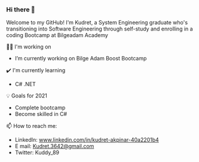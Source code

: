 ### Hi there 👋


Welcome to my GitHub! I'm Kudret, a System Engineering graduate who's transitioning into Software Engineering through self-study and enrolling in a coding Bootcamp at Bilgeadam Academy

👩‍💻 I'm working on

- I’m currently working on Bilge Adam Boost Bootcamp

✔️ I'm currently learning

-  C# .NET

 💡 Goals for 2021
 
 - Complete bootcamp
 - Become skilled in C#
 
 
📫 How to reach me:

- LinkedIn: www.linkedin.com/in/kudret-akpinar-40a2201b4
- E mail: Kudret.3642@gmail.com
- Twitter: Kuddy_89


